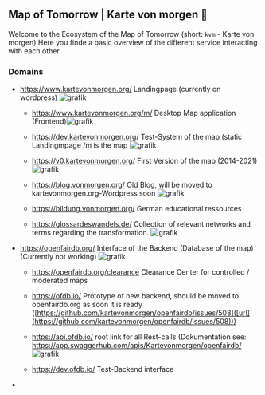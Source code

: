 ## Map of Tomorrow | Karte von morgen 👋

Welcome to the Ecosystem of the Map of Tomorrow (short: `kvm` - Karte von morgen)
Here you finde a basic overview of the different service interacting with each other

### Domains
- https://www.kartevonmorgen.org/ Landingpage (currently on wordpress) ![grafik](https://github.com/kartevonmorgen/.github/assets/15019030/b1585108-82e1-4c87-9d0b-a6efa09a3484)

  - https://www.kartevonmorgen.org/m/ Desktop Map application (Frontend)![grafik](https://github.com/kartevonmorgen/.github/assets/15019030/e6afd2b7-7ea5-45ca-9bfb-d94c40f0d4d6)

  - https://dev.kartevonmorgen.org/ Test-System of the map (static Landingmpage /m is the map ![grafik](https://github.com/kartevonmorgen/.github/assets/15019030/86406046-5882-42c3-a60e-78c8325029ca)
 
  - https://v0.kartevonmorgen.org/ First Version of the map (2014-2021) ![grafik](https://github.com/kartevonmorgen/.github/assets/15019030/9713682e-a97c-4cb5-af0a-880771a83ab1)
 
  - https://blog.vonmorgen.org/ Old Blog, will be moved to kartevonmorgen.org-Wordpress soon ![grafik](https://github.com/kartevonmorgen/.github/assets/15019030/807db636-c1bb-41f2-a781-5e36a27bd7a3)
  - https://bildung.vonmorgen.org/ German educational ressources
  - https://glossardeswandels.de/ Collection of relevant networks and terms regarding the transformation. ![grafik](https://github.com/kartevonmorgen/.github/assets/15019030/bcd5582e-777a-47cf-8787-5f5b38a130bb)
 
- https://openfairdb.org/ Interface of the Backend (Database of the map) (Currently not working) ![grafik](https://github.com/kartevonmorgen/.github/assets/15019030/71c01804-a74c-492f-b360-05795f5bd074)
  - https://openfairdb.org/clearance Clearance Center for controlled / moderated maps
  - https://ofdb.io/ Prototype of new backend, should be moved to openfairdb.org as soon it is ready ([https://github.com/kartevonmorgen/openfairdb/issues/508]([url](https://github.com/kartevonmorgen/openfairdb/issues/508)))
  - https://api.ofdb.io/ root link for all Rest-calls (Dokumentation see: https://app.swaggerhub.com/apis/Kartevonmorgen/openfairdb/ ![grafik](https://github.com/kartevonmorgen/.github/assets/15019030/7af5ae80-80a8-4432-9584-c71cc0f6e6dd)

  - https://dev.ofdb.io/ Test-Backend interface
 
- 
<!--

**Here are some ideas to get you started:**

🙋‍♀️ A short introduction - what is your organization all about?
🌈 Contribution guidelines - how can the community get involved?
👩‍💻 Useful resources - where can the community find your docs? Is there anything else the community should know?
🍿 Fun facts - what does your team eat for breakfast?
🧙 Remember, you can do mighty things with the power of [Markdown](https://docs.github.com/github/writing-on-github/getting-started-with-writing-and-formatting-on-github/basic-writing-and-formatting-syntax)
-->
